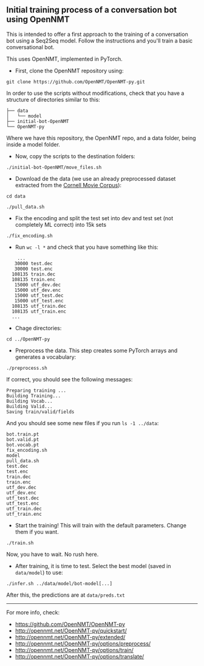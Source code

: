 Initial training process of a conversation bot using OpenNMT
---

This is intended to offer a first approach to the training of a conversation bot using a Seq2Seq model.
Follow the instructions and you'll train a basic conversational bot.

This uses OpenNMT, implemented in PyTorch.

- First, clone the OpenNMT repository using:

```
git clone https://github.com/OpenNMT/OpenNMT-py.git
```

In order to use the scripts without modifications, check that you have a structure of directories similar to this:

```
├── data
│   └── model
├── initial-bot-OpenNMT
└── OpenNMT-py
```

Where we have this repository, the OpenNMT repo, and a data folder, being inside a model folder.

- Now, copy the scripts to the destination folders:

```
./initial-bot-OpenNMT/move_files.sh
```

- Download de the data (we use an already preprocessed dataset extracted from the [Cornell Movie Corpus](http://www.cs.cornell.edu/%7Ecristian/Cornell_Movie-Dialogs_Corpus.html)):

```
cd data

./pull_data.sh
```

- Fix the encoding and split the test set into dev and test set (not completely ML correct) into 15k sets

```
./fix_encoding.sh
```

- Run `wc -l *` and check that you have something like this:

```
    ...
   30000 test.dec
   30000 test.enc
  108135 train.dec
  108135 train.enc
   15000 utf_dev.dec
   15000 utf_dev.enc
   15000 utf_test.dec
   15000 utf_test.enc
  108135 utf_train.dec
  108135 utf_train.enc
  ...
```

- Chage directories:

```
cd ../OpenNMT-py

```

- Preprocess the data. This step creates some PyTorch arrays and generates a vocabulary:

```
./preprocess.sh
```

If correct, you should see the following messages:

```
Preparing training ...
Building Training...
Building Vocab...
Building Valid...
Saving train/valid/fields
```

And you should see some new files if you run `ls -1 ../data`:

```
bot.train.pt
bot.valid.pt
bot.vocab.pt
fix_encoding.sh
model
pull_data.sh
test.dec
test.enc
train.dec
train.enc
utf_dev.dec
utf_dev.enc
utf_test.dec
utf_test.enc
utf_train.dec
utf_train.enc
```

- Start the training! This will train with the default parameters. Change them if you want.

```
./train.sh
```

Now, you have to wait. No rush here.

- After training, it is time to test. Select the best model (saved in `data/model`) to use:

```
./infer.sh ../data/model/bot-model[...]
```

After this, the predictions are at `data/preds.txt`



---

For more info, check:

- https://github.com/OpenNMT/OpenNMT-py
- http://opennmt.net/OpenNMT-py/quickstart/
- http://opennmt.net/OpenNMT-py/extended/
- http://opennmt.net/OpenNMT-py/options/preprocess/
- http://opennmt.net/OpenNMT-py/options/train/
- http://opennmt.net/OpenNMT-py/options/translate/
